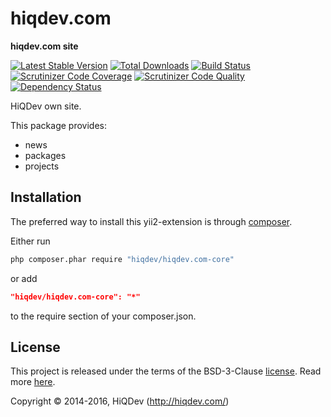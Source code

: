 hiqdev.com
==========

**hiqdev.com site**

[![Latest Stable Version](https://poser.pugx.org/hiqdev/hiqdev.com-core/v/stable)](https://packagist.org/packages/hiqdev/hiqdev.com-core)
[![Total Downloads](https://poser.pugx.org/hiqdev/hiqdev.com-core/downloads)](https://packagist.org/packages/hiqdev/hiqdev.com-core)
[![Build Status](https://img.shields.io/travis/hiqdev/hiqdev.com-core.svg)](https://travis-ci.org/hiqdev/hiqdev.com-core)
[![Scrutinizer Code Coverage](https://img.shields.io/scrutinizer/coverage/g/hiqdev/hiqdev.com-core.svg)](https://scrutinizer-ci.com/g/hiqdev/hiqdev.com-core/)
[![Scrutinizer Code Quality](https://img.shields.io/scrutinizer/g/hiqdev/hiqdev.com-core.svg)](https://scrutinizer-ci.com/g/hiqdev/hiqdev.com-core/)
[![Dependency Status](https://www.versioneye.com/php/hiqdev:hiqdev.com-core/dev-master/badge.svg)](https://www.versioneye.com/php/hiqdev:hiqdev.com-core/dev-master)

HiQDev own site.

This package provides:

- news
- packages
- projects

## Installation

The preferred way to install this yii2-extension is through [composer](http://getcomposer.org/download/).

Either run

```sh
php composer.phar require "hiqdev/hiqdev.com-core"
```

or add

```json
"hiqdev/hiqdev.com-core": "*"
```

to the require section of your composer.json.

## License

This project is released under the terms of the BSD-3-Clause [license](LICENSE).
Read more [here](http://choosealicense.com/licenses/bsd-3-clause).

Copyright © 2014-2016, HiQDev (http://hiqdev.com/)
